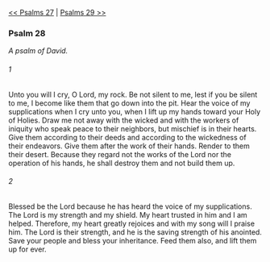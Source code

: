[<< Psalms 27](Psalms%2027.md)  |  [Psalms 29 >>](Psalms%2029.md)

### Psalm 28

*A psalm of David.*

###### 1
Unto you will I cry, O Lord, my rock. Be not silent to me, lest if you be silent to me, I become like them that go down into the pit. Hear the voice of my supplications when I cry unto you, when I lift up my hands toward your Holy of Holies. Draw me not away with the wicked and with the workers of iniquity who speak peace to their neighbors, but mischief is in their hearts. Give them according to their deeds and according to the wickedness of their endeavors. Give them after the work of their hands. Render to them their desert. Because they regard not the works of the Lord nor the operation of his hands, he shall destroy them and not build them up.

###### 2
Blessed be the Lord because he has heard the voice of my supplications. The Lord is my strength and my shield. My heart trusted in him and I am helped. Therefore, my heart greatly rejoices and with my song will I praise him. The Lord is their strength, and he is the saving strength of his anointed. Save your people and bless your inheritance. Feed them also, and lift them up for ever.